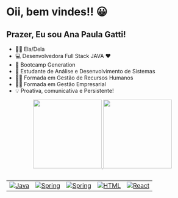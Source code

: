 <h1>Oii, bem vindes!! 😀</h1> 
<h2>Prazer, Eu sou Ana Paula Gatti! </h2>


- 🙋‍♀️ Ela/Dela
- 💻 Desenvolvedora Full Stack JAVA ❤
- 🚀 Bootcamp Generation
- 🧠 Estudante de Análise e Desenvolvimento de Sistemas
- 👩‍🎓 Formada em Gestão de Recursos Humanos
- 👩‍🎓 Formada em Gestão Empresarial
- 💡 Proativa, comunicativa e Persistente!

<div align="center">
  <a href="https://github.com/Ana-Gatti">
  <img height="180em" src="https://github-readme-stats.vercel.app/api?username=Ana-Gatti&show_icons=true&theme=dracula&include_all_commits=true&count_private=true"/>
  <img height="180em" src="https://github-readme-stats.vercel.app/api/top-langs/?username=Ana-Gatti&layout=compact&langs_count=7&theme=dracula"/>
</div>

 ##
  
  <table>
    <tr>
       <td><img alt="Java" src="https://img.shields.io/badge/java-%23ED8B00.svg?&style=for-the-badge&logo=java&logoColor=white"/></td>
       <td><img alt="Spring" src="https://img.shields.io/badge/spring-%236DB33F.svg?&style=for-the-badge&logo=spring&logoColor=white"/></td>
       <td><img alt="Spring" src="https://img.shields.io/badge/MySQL-00000F?style=for-the-badge&logo=mysql&logoColor=white"/></td>
       <td><img alt="HTML" src="https://img.shields.io/badge/HTML5-E34F26?style=for-the-badge&logo=html5&logoColor=white"/></td>
       <td><img alt="React" src="https://img.shields.io/badge/React-20232A?style=for-the-badge&logo=react&logoColor=61DAFB"/></td>
    </tr>
</table>
 
##
